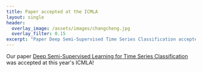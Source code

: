 ```yaml
---
title: Paper accepted at the ICMLA
layout: single
header:
  overlay_image: /assets/images/changcheng.jpg
  overlay_filter: 0.15
excerpt: "Paper Deep Semi-Supervised Time Series Classification accepted at ICMLA"
---
```


Our paper [Deep Semi-Supervised Learning for Time Series Classification](https://arxiv.org/abs/2102.03622) was accepted at this year's ICMLA! 
